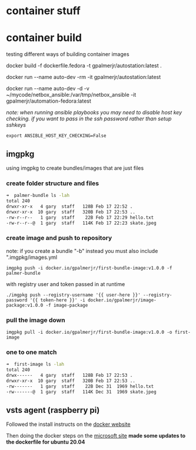 # container stuff

# container build
testing different ways of building container images

docker build -f dockerfile.fedora -t gpalmerjr/autostation:latest .

docker run --name auto-dev -rm -it gpalmerjr/autostation:latest

docker run --name auto-dev -d -v ~/mycode/netbox_ansible:/var/tmp/netbox_ansible -it gpalmerjr/automation-fedora:latest

*note: when running ansible playbooks you may need to disable host key checking.  if you want to pass in the ssh password rather than setup sshkeys*

`export ANSIBLE_HOST_KEY_CHECKING=False`

## imgpkg
using imgpkg to create bundles/images that are just files

### create folder structure and files

```bash
➜  palmer-bundle ls -lah
total 240
drwxr-xr-x   4 gary  staff   128B Feb 17 22:52 .
drwxr-xr-x  10 gary  staff   320B Feb 17 22:53 ..
-rw-r--r--   1 gary  staff    22B Feb 17 22:29 hello.txt
-rw-r--r--@  1 gary  staff   114K Feb 17 22:23 skate.jpeg
```

### create image and push to repository

note: if you create a bundle "-b" instead you must also include ".imgpkg/images.yml

`imgpkg push -i docker.io/gpalmerjr/first-bundle-image:v1.0.0 -f palmer-bundle`

with registry user and token passed in at runtime

`./imgpkg push --registry-username '{{ user-here }}' --registry-password '{{ token-here }}' -i docker.io/gpalmerjr/image-package:v1.0.0 -f image-package`

### pull the image down

`imgpkg pull -i docker.io/gpalmerjr/first-bundle-image:v1.0.0 -o first-image`

### one to one match

```bash
➜  first-image ls -lah
total 240
drwx------   4 gary  staff   128B Feb 17 22:53 .
drwxr-xr-x  10 gary  staff   320B Feb 17 22:53 ..
-rw-------   1 gary  staff    22B Dec 31  1969 hello.txt
-rw-------@  1 gary  staff   114K Dec 31  1969 skate.jpeg
```

## vsts agent (raspberry pi)

Followed the install instructs on the [docker website](https://docs.docker.com/engine/install/ubuntu/)

Then doing the docker steps on the [microsoft site](https://docs.microsoft.com/en-us/azure/devops/pipelines/agents/docker?view=azure-devops)
**made some updates to the dockerfile for ubuntu 20.04**
